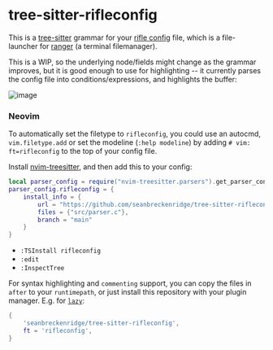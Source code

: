 # tree-sitter-rifleconfig

This is a [tree-sitter](https://tree-sitter.github.io/tree-sitter/) grammar for your [rifle config](https://github.com/ranger/ranger/blob/master/ranger/config/rifle.conf) file, which is a file-launcher for [ranger](https://github.com/ranger/ranger/) (a terminal filemanager).

This is a WIP, so the underlying node/fields might change as the grammar improves, but it is good enough to use for highlighting -- it currently parses the config file into conditions/expressions, and highlights the buffer:

![image](https://github.com/seanbreckenridge/tree-sitter-rifleconfig/assets/7804791/7d62fa37-6232-4903-a2b5-88cc6910b318)

### Neovim

To automatically set the filetype to `rifleconfig`, you could use an autocmd, `vim.filetype.add` or set the modeline (`:help modeline`) by adding `# vim: ft=rifleconfig` to the top of your config file.

Install [nvim-treesitter](https://github.com/nvim-treesitter/nvim-treesitter?tab=readme-ov-file), and then add this to your config:

```lua
local parser_config = require("nvim-treesitter.parsers").get_parser_configs()
parser_config.rifleconfig = {
    install_info = {
        url = "https://github.com/seanbreckenridge/tree-sitter-rifleconfig",
        files = {"src/parser.c"},
        branch = "main"
    }
}
```

- `:TSInstall rifleconfig`
- `:edit`
- `:InspectTree`

For syntax highlighting and `commenting` support, you can copy the files in `after` to your `runtimepath`, or just install this repository with your plugin manager. E.g. for [`lazy`](https://github.com/folke/lazy.nvim):

```lua
{
    'seanbreckenridge/tree-sitter-rifleconfig',
    ft = 'rifleconfig',
}
```
